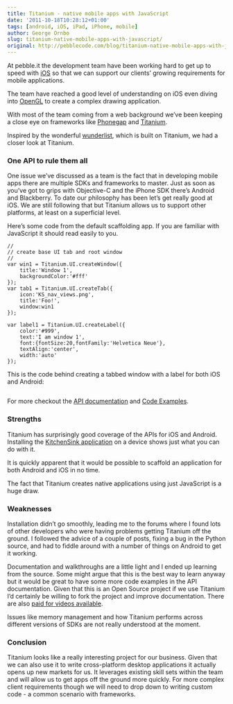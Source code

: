 ```yaml
---
title: Titanium - native mobile apps with JavaScript
date: '2011-10-18T10:28:12+01:00'
tags: [android, iOS, iPad, iPhone, mobile]
author: George Ornbo
slug: titanium-native-mobile-apps-with-javascript/
original: http://pebblecode.com/blog/titanium-native-mobile-apps-with-javascript/
---
```

<p>At pebble.it the development team have been working hard to get up to speed with <a href="http://www.apple.com/ios/">iOS</a> so that we can support our clients&rsquo; growing requirements for mobile applications.</p>

<p>The team have reached a good level of understanding on iOS even diving into <a href="http://www.opengl.org/">OpenGL</a> to create a complex drawing application.</p>

<p>With most of the team coming from a web background we&rsquo;ve been keeping a close eye on frameworks like <a href="http://www.phonegap.com/">Phonegap</a> and <a href="http://www.appcelerator.com/">Titanium</a>.</p>

<p>Inspired by the wonderful <a href="http://www.6wunderkinder.com/wunderlist/">wunderlist</a>, which is built on Titanium, we had a closer look at Titanium.</p>

<h3>One API to rule them all</h3>

<p>One issue we&rsquo;ve discussed as a team is the fact that in developing mobile apps there are multiple SDKs and frameworks to master. Just as soon as you&rsquo;ve got to grips with Objective-C and the iPhone SDK there&rsquo;s Android and Blackberry. To date our philosophy has been let&rsquo;s get really good at iOS. We are still following that but Titanium allows us to support other platforms, at least on a superficial level.</p>

<p>Here&rsquo;s some code from the default scaffolding app. If you are familiar with JavaScript it should read easily to you.</p>

<pre><code>//
// create base UI tab and root window
//
var win1 = Titanium.UI.createWindow({
    title:'Window 1',
    backgroundColor:'#fff'
});
var tab1 = Titanium.UI.createTab({
    icon:'KS_nav_views.png',
    title:'Foo!',
    window:win1
});

var label1 = Titanium.UI.createLabel({
    color:'#999',
    text:'I am window 1',
    font:{fontSize:20,fontFamily:'Helvetica Neue'},
    textAlign:'center',
    width:'auto'
});
</code></pre>

<p>This is the code behind creating a tabbed window with a label for both iOS and Android:</p>

<p><img src="http://media.tumblr.com/tumblr_lfq8rvv7DE1qz7kgs.jpg" alt=""/></p>

<p>For more checkout the <a href="http://developer.appcelerator.com/apidoc/mobile/latest">API documentation</a> and <a href="http://developer.appcelerator.com/blog/2010/05/sample-code-and-resources.html">Code Examples</a>.</p>

<h3>Strengths</h3>

<p>Titanium has surprisingly good coverage of the APIs for iOS and Android. Installing the <a href="https://github.com/appcelerator/KitchenSink">KitchenSink application</a> on a device shows just what you can do with it.</p>

<p>It is quickly apparent that it would be possible to scaffold an application for both Android and iOS in no time.</p>

<p>The fact that Titanium creates native applications using just JavaScript is a huge draw.</p>

<h3>Weaknesses</h3>

<p>Installation didn&rsquo;t go smoothly, leading me to the forums where I found lots of other developers who were having problems getting Titanium off the ground. I followed the advice of a couple of posts, fixing a bug in the Python source, and had to fiddle around with a number of things on Android to get it working.</p>

<p>Documentation and walkthroughs are a little light and I ended up learning from the source. Some might argue that this is the best way to learn anyway but it would be great to have some more code examples in the API documentation. Given that this is an Open Source project if we use Titanium I&rsquo;d certainly be willing to fork the project and improve documentation. There are also <a href="http://developer.appcelerator.com/training">paid for videos available</a>.</p>

<p>Issues like memory management and how Titanium performs across different versions of SDKs are not really understood at the moment.</p>

<h3>Conclusion</h3>

<p>Titanium looks like a really interesting project for our business. Given that we can also use it to write cross-platform desktop applications it actually opens up new markets for us. It leverages existing skill sets within the team and will allow us to get apps off the ground more quickly. For more complex client requirements though we will need to drop down to writing custom code - a common scenario with frameworks.</p>
